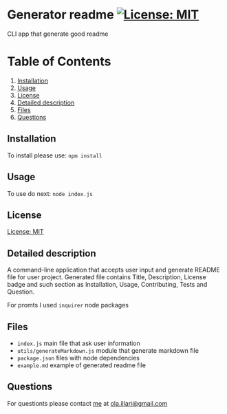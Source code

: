 # Generator readme [![License: MIT](https://img.shields.io/badge/License-MIT-yellow.svg)](https://opensource.org/licenses/MIT)
  CLI app that generate good readme
  # Table of Contents
  1. [Installation](#installation)
  2. [Usage](#usage)
  3. [License](#license)
  4. [Detailed description](#detailed-description)
  4. [Files](#files)
  6. [Questions](#questions)
## Installation
To install please use: 
`npm install`
## Usage
To use do next: 
`node index.js`
## License
[License: MIT](./LICENSE)
## Detailed description
A command-line application that accepts user input and generate README file for user project.
Generated file contains Title, Description, License badge and such section as  Installation, Usage, Contributing, Tests and Question.

For promts I used `inquirer` node packages
## Files
 - `index.js` main file that ask user information
 - `utils/generateMarkdown.js` module that generate markdown file
 - `package.json` files with node dependencies
 - `example.md` example of generated readme file

## Questions
For questionts please contact [me](https://github.com/Myau5x) at ola.illari@gmail.com
 

